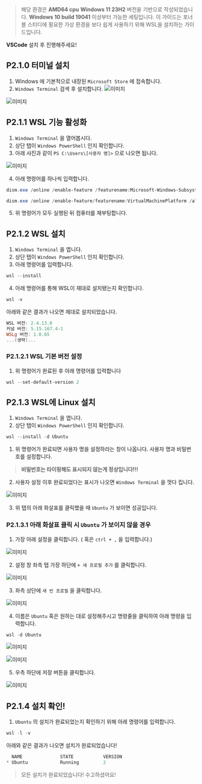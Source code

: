 > 해당 환경은 **AMD64 cpu** **Windows 11 23H2** 버전을 기반으로 작성되었습니다. **Windows 10 build 19041** 이상부터 가능한 세팅입니다. 
> 이 가이드는 포너블 스터디에 필요한 가상 환경을 보다 쉽게 사용하기 위해 WSL을 설치하는 가이드입니다.

**VSCode** 설치 후 진행해주세요!

## P2.1.0 터미널 설치
1. Windows 에 기본적으로 내장된 `Microsoft Store` 에 접속합니다.
2. `Windows Terminal` 검색 후 설치합니다.
![이미지](https://media.discordapp.net/attachments/1356086454652108870/1356087172486398124/image.png?ex=67eb4a18&is=67e9f898&hm=2f66b87ef881372a8a45439dcd55865565fc7a343cdf4763f612006bfda61230&=&format=webp&quality=lossless)

![이미지](https://media.discordapp.net/attachments/1356086454652108870/1356087205357158420/image.png?ex=67eb4a20&is=67e9f8a0&hm=74d11cced922d3e4375bbf74bd60f9203e682abbd700573474663dc109b0c48f&=&format=webp&quality=lossless)

## P2.1.1 WSL 기능 활성화
1. `Windows Terminal` 을 열어봅시다.
2. 상단 탭이 `Windows PowerShell` 인지 확인합니다.
3. 아래 사진과 같이 `PS C:\Users\[사용자 명]>` 으로 나오면 됩니다.

![이미지](https://media.discordapp.net/attachments/1356086454652108870/1356087497871855637/image.png?ex=67eb4a66&is=67e9f8e6&hm=d2bff7e8b924222b45ad122eb85042e7f196c76d1dd23198b6a02ea7079ef975&=&format=webp&quality=lossless)

4. 아래 명령어를 하나씩 입력합니다.
```powershell
dism.exe /online /enable-feature /featurename:Microsoft-Windows-Subsystem-Linux /all /norestart
```

```powershell
dism.exe /online /enable-feature/featurename:VirtualMachinePlatform /all /norestart
```

5. 위 명령어가 모두 실행된 뒤 컴퓨터를 재부팅합니다.

## P2.1.2 WSL 설치

1. `Windows Terminal` 을 엽니다.
2. 상단 탭이 `Windows PowerShell` 인지 확인합니다.
3. 아래 명령어를 입력합니다.
```powershell
wsl --install
```

4. 아래 명령어를 통해 WSL이 재대로 설치됐는지 확인합니다.
```powershell
wsl -v
```

 아래와 같은 결과가 나오면 제대로 설치되었습니다.
```powershell
WSL 버전: 2.4.13.0
커널 버전: 5.15.167.4-1
WSLg 버전: 1.0.65
...(생략)...
```


### P2.1.2.1 WSL 기본 버전 설정

1. 위 명령어가 완료된 후 아래 명령어를 입력합니다
```powershell
wsl --set-default-version 2
```

## P2.1.3 WSL에 Linux 설치

1. `Windows Terminal` 을 엽니다.
2. 상단 탭이 `Windows PowerShell` 인지 확인합니다.

```powershell
wsl --install -d Ubuntu
```

1. 위 명령어가 완료되면 사용자 명을 설정하라는 창이 나옵니다. 사용자 명과 비밀번호를 설정합니다.
> **비밀번호는 타이핑해도 표시되지 않는게 정상입니다!!!**


2. 사용자 설정 이후 완료되었다는 표시가 나오면 `Windows Terminal` 을 껏다 킵니다.

![이미지](https://media.discordapp.net/attachments/1356086454652108870/1356090151419248671/image.png?ex=67eb4cdf&is=67e9fb5f&hm=0d61009e6e94cf93db08edee42fa3bceade4e2aab1e3452a743f9ba3098da89e&=&format=webp&quality=lossless)

3. 위 탭의 아래 화살표를 클릭했을 때 `Ubuntu` 가 보이면 성공입니다.

### P2.1.3.1 아래 화살표 클릭 시 `Ubuntu` 가 보이지 않을 경우



1. 가장 아래 설정을 클릭합니다. ( 혹은 `ctrl + ,` 을 입력합니다.)

![이미지](https://media.discordapp.net/attachments/1356086454652108870/1356090632740929697/image.png?ex=67eb4d51&is=67e9fbd1&hm=851f2ba537bb771a7c4cd5a35c313e1de7fde1f7f22d80f51c518a9fbb01fc57&=&format=webp&quality=lossless&width=349&height=350)

2. 설정 창 좌측 탭 가장 하단에 `+ 새 프로필 추가` 를 클릭합니다.


![이미지](https://media.discordapp.net/attachments/1356086454652108870/1356090839121530941/image.png?ex=67eb4d82&is=67e9fc02&hm=692b8a87e3555fa0c1c92d0064ca4cb4693dfa6f525a384fd431c2e8505b9e0f&=&format=webp&quality=lossless)


3. 좌측 상단에 `새 빈 프로필` 을 클릭합니다.


![이미지](https://media.discordapp.net/attachments/1356086454652108870/1356091041761202329/image.png?ex=67eb4db3&is=67e9fc33&hm=3ea4d0abb00255154aa432e7c55763839b4f567d4e3087e1f868f824d4118a4f&=&format=webp&quality=lossless)


4. 이름은 `Ubuntu` 혹은 원하는 대로 설정해주시고 명령줄을 클릭하여 아래 명령을 입력합니다.

```powershell
wsl -d Ubuntu
```

![이미지](https://media.discordapp.net/attachments/1356086454652108870/1356091382485487648/image.png?ex=67eb4e04&is=67e9fc84&hm=103042b643971c40301fa259fe3a151f63ca31fd41513028926314b5c3919ac8&=&format=webp&quality=lossless&width=550&height=84)

![이미지](https://media.discordapp.net/attachments/1356086454652108870/1356091461858361454/image.png?ex=67eb4e17&is=67e9fc97&hm=7adb0ee76a895e20d0ea749b17c3150e3b0ccc845d7596509428a18bee624ba4&=&format=webp&quality=lossless&width=550&height=143)


5. 우측 하단에 저장 버튼을 클릭합니다.

![이미지](https://media.discordapp.net/attachments/1356086454652108870/1356091558038077570/image.png?ex=67eb4e2e&is=67e9fcae&hm=ccecede0000f9831b8913a7f21374e2ee3b580a894ef15adbb810d3bb0f99f20&=&format=webp&quality=lossless)

## P2.1.4 설치 확인!

1. `Ubuntu` 의 설치가 완료되었는지 확인하기 위해 아래 명령어를 입력합니다.
```powershell
wsl -l -v
```

아래와 같은 결과가 나오면 설치가 완료되었습니다!
```powershell
  NAME              STATE           VERSION 
* Ubuntu            Running         2
```


> 모든 설치가 완료되었습니다! 수고하셨어요!